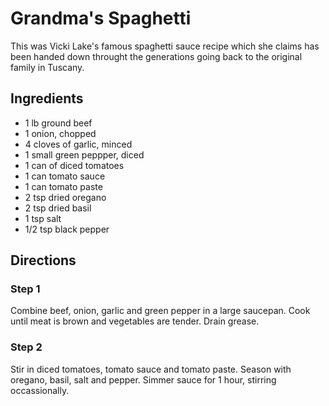 # Grandma's Spaghetti

This was Vicki Lake's famous spaghetti sauce recipe which she claims has been handed down throught the generations going back to the original family in Tuscany.

## Ingredients
- 1 lb ground beef
- 1 onion, chopped
- 4 cloves of garlic, minced
- 1 small green peppper, diced
- 1 can of diced tomatoes 
- 1 can tomato sauce
- 1 can tomato paste
- 2 tsp dried oregano
- 2 tsp dried basil
- 1 tsp salt
- 1/2 tsp black pepper


## Directions

### Step 1
Combine beef, onion, garlic and green pepper in a large saucepan.  Cook until meat is brown and vegetables are tender.  Drain grease.

### Step 2 
Stir in diced tomatoes, tomato sauce and tomato paste.  Season with oregano, basil, salt and pepper.  Simmer sauce for 1 hour, stirring occassionally.
